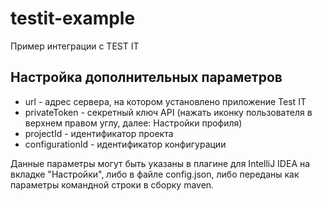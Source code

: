 # testit-example

Пример интеграции с TEST IT

## Настройка дополнительных параметров
* url - адрес сервера, на котором установлено приложение Test IT
* privateToken -  секретный ключ API (нажать иконку пользователя в верхнем правом углу, далее: Настройки профиля)
* projectId - идентификатор проекта
* configurationId - идентификатор конфигурации

Данные параметры могут быть указаны в плагине для IntelliJ  IDEA на вкладке "Настройки", либо в файле config.json, либо переданы как параметры командной строки в сборку maven.